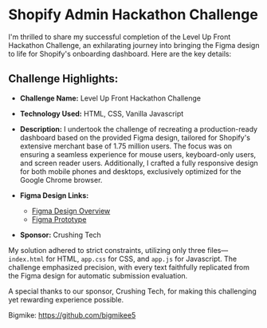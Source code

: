 # Shopify Admin Hackathon Challenge

I'm thrilled to share my successful completion of the Level Up Front Hackathon Challenge, an exhilarating journey into bringing the Figma design to life for Shopify's onboarding dashboard. Here are the key details:

## Challenge Highlights:

- **Challenge Name:** Level Up Front Hackathon Challenge
- **Technology Used:** HTML, CSS, Vanilla Javascript
- **Description:** I undertook the challenge of recreating a production-ready dashboard based on the provided Figma design, tailored for Shopify's extensive merchant base of 1.75 million users. The focus was on ensuring a seamless experience for mouse users, keyboard-only users, and screen reader users. Additionally, I crafted a fully responsive design for both mobile phones and desktops, exclusively optimized for the Google Chrome browser.

- **Figma Design Links:**

  - [Figma Design Overview](https://www.figma.com/file/W4IHXzpdgxrUMWuymS9R9i/Level-Up-Front-Hackathon?type=design&node-id=265-3645&mode=design&t=RN9VKNWgbVUOIz0Z-0)
  - [Figma Prototype](https://www.figma.com/proto/W4IHXzpdgxrUMWuymS9R9i/Level-Up-Front-Hackathon?type=design&node-id=301-7069&t=Vp96v1PtUpHDWlOy-1&scaling=min-zoom&page-id=0%3A1&starting-point-node-id=301%3A7069)

- **Sponsor:** Crushing Tech

My solution adhered to strict constraints, utilizing only three files—`index.html` for HTML, `app.css` for CSS, and `app.js` for Javascript. The challenge emphasized precision, with every text faithfully replicated from the Figma design for automatic submission evaluation.

A special thanks to our sponsor, Crushing Tech, for making this challenging yet rewarding experience possible.

Bigmike: https://github.com/bigmikee5
